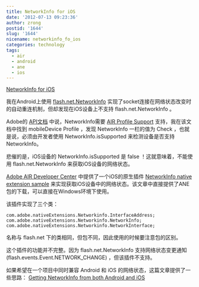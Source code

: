 ```yaml
---
title: NetworkInfo for iOS
date: '2012-07-13 09:23:36'
author: zrong
postid: '1644'
slug: '1644'
nicename: networkinfo_fo_ios
categories: technology
tags:
  - air
  - android
  - ane
  - ios
---
```


[NetworkInfo for iOS][1]

我在Android上使用 [flash.net.NetworkInfo][2] 实现了socket连接在网络状态改变时的自动重连机制，但却发现在iOS设备上不支持 flash.net.NetworkInfo 。

Adobe的 [API文档][2] 中说，NetworkInfo需要 [AIR Profile Support][3] 支持，我在该文档中找到 mobileDevice Profile ，发现 NetworkInfo 一栏的值为 Check ，也就是说，必须由开发者使用 NetworkInfo.isSupported 来检测设备是否支持 NetworkInfo。

悲催的是，iOS设备的 NetworkInfo.isSupported 是 false ！这就意味着，不能使用 flash.net.NetworkInfo 来获取iOS设备的网络状态。

[Adobe AIR Developer Center][4] 中提供了一个iOS的原生插件 [NetworkInfo native extension sample][5] 来实现获取iOS设备中的网络状态。该文章中直接提供了ANE包的下载，可以直接在Windows环境下使用。

该插件实现了三个类：

```
com.adobe.nativeExtensions.Networkinfo.InterfaceAddress; 
com.adobe.nativeExtensions.Networkinfo.NetworkInfo; 
com.adobe.nativeExtensions.Networkinfo.NetworkInterface; 
```

名称与 flash.net 下的类相同，但包不同，因此使用的时候要注意包的区别。

这个插件的功能并不完整。因为 flash.net.NetworkInfo 支持网络状态变更通知 (flash.events.Event.NETWORK_CHANGE) ，但该插件不支持。

如果希望在一个项目中同时兼容 Android 和 iOS 的网络状态，这篇文章提供了一些思路： [Getting NetworkInfo from both Android and iOS][6]

[1]: http://blog.zengrong.net/post/1644.html
[2]: http://help.adobe.com/en_US/FlashPlatform/reference/actionscript/3/flash/net/NetworkInfo.html
[3]: http://help.adobe.com/en_US/air/build/WS144092a96ffef7cc16ddeea2126bb46b82f-8000.html
[4]: http://www.adobe.com/devnet/air.html
[5]: http://www.adobe.com/devnet/air/native-extensions-for-air/extensions/networkinfo.html
[6]: http://cookbooks.adobe.com/post_Getting_NetworkInfo_from_both_Android_and_iOS-19473.html
